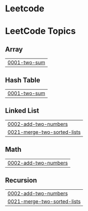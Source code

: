 # Leetcode
<!---LeetCode Topics Start-->
# LeetCode Topics
## Array
|  |
| ------- |
| [0001-two-sum](https://github.com/NadipilliAditya/Leetcode/tree/master/0001-two-sum) |
## Hash Table
|  |
| ------- |
| [0001-two-sum](https://github.com/NadipilliAditya/Leetcode/tree/master/0001-two-sum) |
## Linked List
|  |
| ------- |
| [0002-add-two-numbers](https://github.com/NadipilliAditya/Leetcode/tree/master/0002-add-two-numbers) |
| [0021-merge-two-sorted-lists](https://github.com/NadipilliAditya/Leetcode/tree/master/0021-merge-two-sorted-lists) |
## Math
|  |
| ------- |
| [0002-add-two-numbers](https://github.com/NadipilliAditya/Leetcode/tree/master/0002-add-two-numbers) |
## Recursion
|  |
| ------- |
| [0002-add-two-numbers](https://github.com/NadipilliAditya/Leetcode/tree/master/0002-add-two-numbers) |
| [0021-merge-two-sorted-lists](https://github.com/NadipilliAditya/Leetcode/tree/master/0021-merge-two-sorted-lists) |
<!---LeetCode Topics End-->